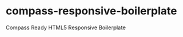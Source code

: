 compass-responsive-boilerplate
==============================

Compass Ready HTML5 Responsive Boilerplate
